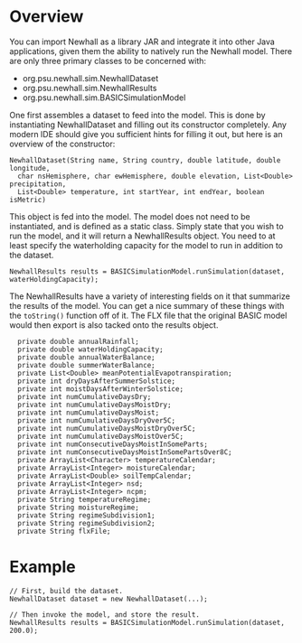 # Overview #

You can import Newhall as a library JAR and integrate it into other Java applications, given them the ability to natively run the Newhall model.  There are only three primary classes to be concerned with:

  * org.psu.newhall.sim.NewhallDataset
  * org.psu.newhall.sim.NewhallResults
  * org.psu.newhall.sim.BASICSimulationModel

One first assembles a dataset to feed into the model.  This is done by instantiating NewhallDataset and filling out its constructor completely.  Any modern IDE should give you sufficient hints for filling it out, but here is an overview of the constructor:

```
NewhallDataset(String name, String country, double latitude, double longitude, 
  char nsHemisphere, char ewHemisphere, double elevation, List<Double> precipitation, 
  List<Double> temperature, int startYear, int endYear, boolean isMetric)
```

This object is fed into the model.  The model does not need to be instantiated, and is defined as a static class.  Simply state that you wish to run the model, and it will return a NewhallResults object.  You need to at least specify the waterholding capacity for the model to run in addition to the dataset.

```
NewhallResults results = BASICSimulationModel.runSimulation(dataset, waterHoldingCapacity);
```

The NewhallResults have a variety of interesting fields on it that summarize the results of the model.  You can get a nice summary of these things with the `toString()` function off of it.  The FLX file that the original BASIC model would then export is also tacked onto the results object.

```
  private double annualRainfall;
  private double waterHoldingCapacity;
  private double annualWaterBalance;
  private double summerWaterBalance;
  private List<Double> meanPotentialEvapotranspiration;
  private int dryDaysAfterSummerSolstice;
  private int moistDaysAfterWinterSolstice;
  private int numCumulativeDaysDry;
  private int numCumulativeDaysMoistDry;
  private int numCumulativeDaysMoist;
  private int numCumulativeDaysDryOver5C;
  private int numCumulativeDaysMoistDryOver5C;
  private int numCumulativeDaysMoistOver5C;
  private int numConsecutiveDaysMoistInSomeParts;
  private int numConsecutiveDaysMoistInSomePartsOver8C;
  private ArrayList<Character> temperatureCalendar;
  private ArrayList<Integer> moistureCalendar;
  private ArrayList<Double> soilTempCalendar;
  private ArrayList<Integer> nsd;
  private ArrayList<Integer> ncpm;
  private String temperatureRegime;
  private String moistureRegime;
  private String regimeSubdivision1;
  private String regimeSubdivision2;
  private String flxFile;
```

# Example #

```
// First, build the dataset.
NewhallDataset dataset = new NewhallDataset(...);

// Then invoke the model, and store the result.
NewhallResults results = BASICSimulationModel.runSimulation(dataset, 200.0);
```